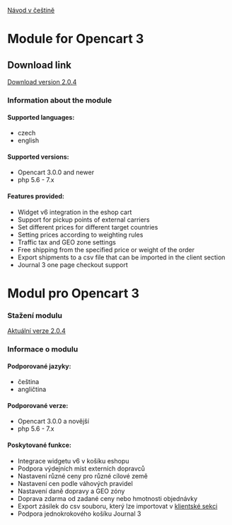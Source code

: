 [Návod v češtině](#modul-pro-opencart-3)

# Module for Opencart 3

## Download link
[Download version 2.0.4](https://github.com/Zasilkovna/opencart3/archive/v2.0.4.zip)

### Information about the module

#### Supported languages:
- czech
- english

#### Supported versions:
- Opencart 3.0.0 and newer
- php 5.6 - 7.x
 
#### Features provided:
- Widget v6 integration in the eshop cart
- Support for pickup points of external carriers 
- Set different prices for different target countries
- Setting prices according to weighting rules
- Traffic tax and GEO zone settings
- Free shipping from the specified price or weight of the order
- Export shipments to a csv file that can be imported in the client section
- Journal 3 one page checkout support

# Modul pro Opencart 3

### Stažení modulu
[Aktuální verze 2.0.4](https://github.com/Zasilkovna/opencart3/archive/v2.0.4.zip)

### Informace o modulu

#### Podporované jazyky:

- čeština
- angličtina

#### Podporované verze:

- Opencart 3.0.0 a novější
- php 5.6 - 7.x

#### Poskytované funkce:

- Integrace widgetu v6 v košíku eshopu
- Podpora výdejních míst externích dopravců
- Nastavení různé ceny pro různé cílové země
- Nastavení cen podle váhových pravidel
- Nastavení daně dopravy a GEO zóny
- Doprava zdarma od zadané ceny nebo hmotnosti objednávky
- Export zásilek do csv souboru, který lze importovat v [klientské sekci](https://client.packeta.com/)
- Podpora jednokrokového košíku Journal 3
